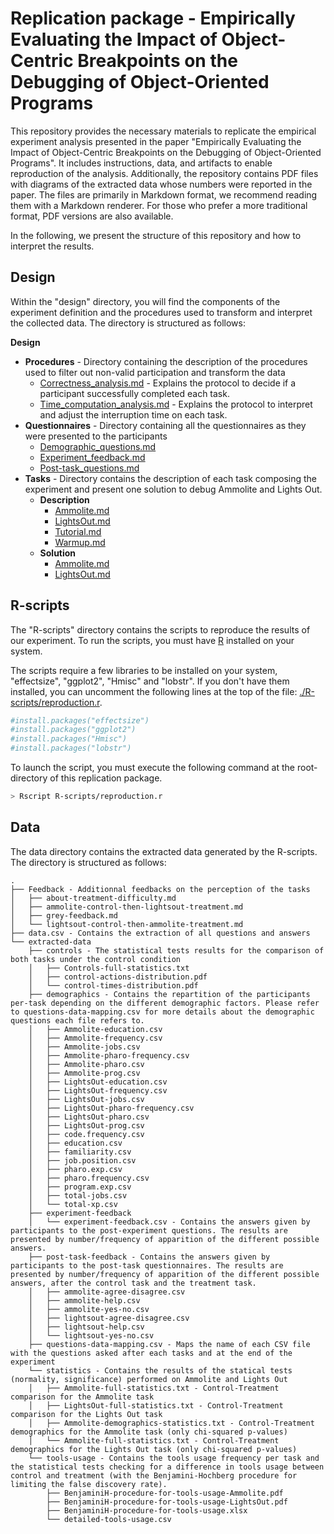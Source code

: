 # Replication package - Empirically Evaluating the Impact of Object-Centric Breakpoints on the Debugging of Object-Oriented Programs 

This repository provides the necessary materials to replicate the empirical experiment analysis presented in the paper "Empirically Evaluating the Impact of Object-Centric Breakpoints on the Debugging of Object-Oriented Programs".
It includes instructions, data, and artifacts to enable reproduction of the analysis. 
Additionally, the repository contains PDF files with diagrams of the extracted data whose numbers were reported in the paper. 
The files are primarily in Markdown format, we recommend reading them with a Markdown renderer. 
For those who prefer a more traditional format, PDF versions are also available.

In the following, we present the structure of this repository and how to interpret the results.

## Design

Within the "design" directory, you will find the components of the experiment definition and the procedures used to transform and interpret the collected data.
The directory is structured as follows:  

**Design**
- **Procedures** - Directory containing the description of the procedures used to filter out non-valid participation and transform the data
  - [Correctness_analysis.md](./Design/Procedures/Correctness_analysis.md) - Explains the protocol to decide if a participant successfully completed each task.   
  - [Time_computation_analysis.md](./Design/Procedures/Time_computation_analysis.md) - Explains the protocol to interpret and adjust the interruption time on each task.
- **Questionnaires** - Directory containing all the questionnaires as they were presented to the participants
  - [Demographic_questions.md](./Design/Questionnaires/Demographic_questions.md)
  - [Experiment_feedback.md](./Design/Questionnaires/Experiment_feedback.md)
  - [Post-task_questions.md](./Design/Questionnaires/Post-task_questions.md)
- **Tasks** - Directory contains the description of each task composing the experiment and present one solution to debug Ammolite and Lights Out. 
  - **Description**
    - [Ammolite.md](./Design/Tasks/Description/Ammolite.md)
    - [LightsOut.md](./Design/Tasks/Description/LightsOut.md)
    - [Tutorial.md](./Design/Tasks/Description/Tutorial.md)
    - [Warmup.md](./Design/Tasks/Description/Warmup.md)
  - **Solution**
    - [Ammolite.md](Design/Tasks/Solution/Ammolite.md)
    - [LightsOut.md](Design/Tasks/Solution/LightsOut.md)

## R-scripts

The "R-scripts" directory contains the scripts to reproduce the results of our experiment.
To run the scripts, you must have [R](https://www.r-project.org/) installed on your system. 

The scripts require a few libraries to be installed on your system, "effectsize", "ggplot2", "Hmisc" and "lobstr".
If you don't have them installed, you can uncomment the following lines at the top of the file: [./R-scripts/reproduction.r](./R-scripts/reproduction.r).

```R
#install.packages("effectsize")
#install.packages("ggplot2")
#install.packages("Hmisc")
#install.packages("lobstr")
```

To launch the script, you must execute the following command at the root-directory of this replication package.

```sh
> Rscript R-scripts/reproduction.r
```

## Data

The data directory contains the extracted data generated by the R-scripts.
The directory is structured as follows: 

```plain
.
├── Feedback - Additionnal feedbacks on the perception of the tasks
│   ├── about-treatment-difficulty.md
│   ├── ammolite-control-then-lightsout-treatment.md
│   ├── grey-feedback.md
│   └── lightsout-control-then-ammolite-treatment.md
├── data.csv - Contains the extraction of all questions and answers
└── extracted-data
    ├── controls - The statistical tests results for the comparison of both tasks under the control condition                                           
    │   ├── Controls-full-statistics.txt
    │   ├── control-actions-distribution.pdf
    │   └── control-times-distribution.pdf
    ├── demographics - Contains the repartition of the participants per-task depending on the different demographic factors. Please refer to questions-data-mapping.csv for more details about the demographic questions each file refers to. 
    │   ├── Ammolite-education.csv
    │   ├── Ammolite-frequency.csv
    │   ├── Ammolite-jobs.csv
    │   ├── Ammolite-pharo-frequency.csv
    │   ├── Ammolite-pharo.csv
    │   ├── Ammolite-prog.csv
    │   ├── LightsOut-education.csv
    │   ├── LightsOut-frequency.csv
    │   ├── LightsOut-jobs.csv
    │   ├── LightsOut-pharo-frequency.csv
    │   ├── LightsOut-pharo.csv
    │   ├── LightsOut-prog.csv
    │   ├── code.frequency.csv
    │   ├── education.csv
    │   ├── familiarity.csv
    │   ├── job.position.csv
    │   ├── pharo.exp.csv
    │   ├── pharo.frequency.csv
    │   ├── program.exp.csv
    │   ├── total-jobs.csv
    │   └── total-xp.csv
    ├── experiment-feedback
    │   └── experiment-feedback.csv - Contains the answers given by participants to the post-experiment questions. The results are presented by number/frequency of apparition of the different possible answers.
    ├── post-task-feedback - Contains the answers given by participants to the post-task questionnaires. The results are presented by number/frequency of apparition of the different possible answers, after the control task and the treatment task.
    │   ├── ammolite-agree-disagree.csv
    │   ├── ammolite-help.csv
    │   ├── ammolite-yes-no.csv
    │   ├── lightsout-agree-disagree.csv
    │   ├── lightsout-help.csv
    │   └── lightsout-yes-no.csv
    ├── questions-data-mapping.csv - Maps the name of each CSV file with the questions asked after each tasks and at the end of the experiment
    └── statistics - Contains the results of the statical tests (normality, significance) performed on Ammolite and Lights Out 
    │   ├── Ammolite-full-statistics.txt - Control-Treatment comparison for the Ammolite task
    │   ├── LightsOut-full-statistics.txt - Control-Treatment comparison for the Lights Out task
    │   ├── Ammolite-demographics-statistics.txt - Control-Treatment demographics for the Ammolite task (only chi-squared p-values)
    │   └── Ammolite-full-statistics.txt - Control-Treatment demographics for the Lights Out task (only chi-squared p-values)
    └── tools-usage - Contains the tools usage frequency per task and the statistical tests checking for a difference in tools usage between control and treatment (with the Benjamini-Hochberg procedure for limiting the false discovery rate).
        ├── BenjaminiH-procedure-for-tools-usage-Ammolite.pdf
        ├── BenjaminiH-procedure-for-tools-usage-LightsOut.pdf
        ├── BenjaminiH-procedure-for-tools-usage.xlsx
        └── detailed-tools-usage.csv
```